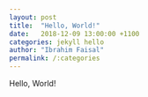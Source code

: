 ```yaml
---
layout: post
title:  "Hello, World!"
date:   2018-12-09 13:00:00 +1100
categories: jekyll hello
author: "Ibrahim Faisal"
permalink: /:categories
---
```

Hello, World!
